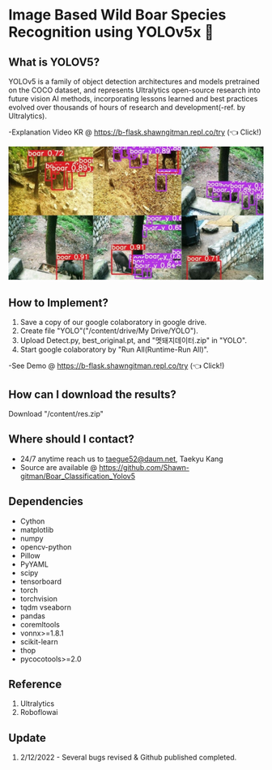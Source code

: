 # Image Based Wild Boar Species Recognition using YOLOv5x 🐗

## What is YOLOV5?

YOLOv5 is a family of object detection architectures and models pretrained on the COCO dataset, and represents Ultralytics open-source research into future vision AI methods, incorporating lessons learned and best practices evolved over thousands of hours of research and development(-ref. by Ultralytics).  

-Explanation Video KR @ https://b-flask.shawngitman.repl.co/try (👈 Click!)

![Watch the video](boar_sample.jpg)

## How to Implement?

1. Save a copy of our google colaboratory in google drive.
2. Create file "YOLO"("/content/drive/My Drive/YOLO").
3. Upload Detect.py, best_original.pt, and "멧돼지데이터.zip" in "YOLO".
4. Start google colaboratory by "Run All(Runtime-Run All)".

-See Demo @ https://b-flask.shawngitman.repl.co/try (👈 Click!)

## How can I download the results?

Download "/content/res.zip"

## Where should I contact?

* 24/7 anytime reach us to taegue52@daum.net, Taekyu Kang
* Source are available @ https://github.com/Shawn-gitman/Boar_Classification_Yolov5


## Dependencies

* Cython
* matplotlib
* numpy
* opencv-python
* Pillow
* PyYAML
* scipy
* tensorboard
* torch
* torchvision
* tqdm
vseaborn
* pandas
* coremltools
* vonnx>=1.8.1
* scikit-learn
* thop
* pycocotools>=2.0

## Reference

1. Ultralytics
2. Roboflowai

## Update

1. 2/12/2022 - Several bugs revised & Github published completed.
